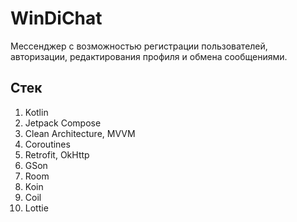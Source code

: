 # WinDiChat
Мессенджер с возможностью регистрации пользователей, авторизации, редактирования профиля и обмена сообщениями.

## Стек

1) Kotlin
2) Jetpack Compose
3) Clean Architecture, MVVM
4) Coroutines
5) Retrofit, OkHttp
6) GSon
7) Room
8) Koin
9) Coil
10) Lottie
